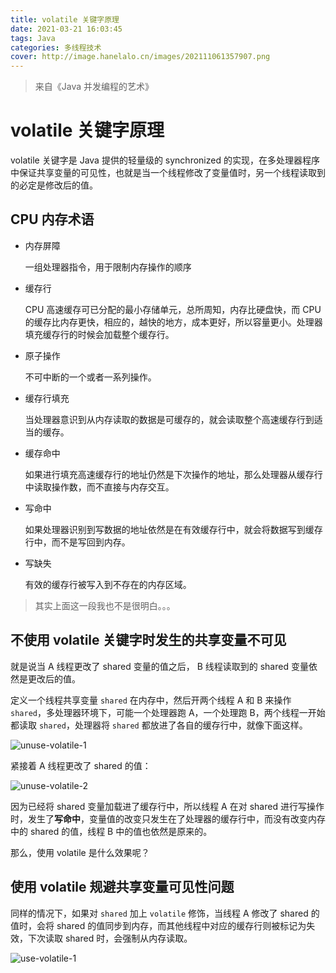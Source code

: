 ```yaml
---
title: volatile 关键字原理
date: 2021-03-21 16:03:45
tags: Java
categories: 多线程技术
cover: http://image.hanelalo.cn/images/202111061357907.png
---
```


> 来自《Java 并发编程的艺术》

# volatile 关键字原理

volatile 关键字是 Java 提供的轻量级的 synchronized 的实现，在多处理器程序中保证共享变量的可见性，也就是当一个线程修改了变量值时，另一个线程读取到的必定是修改后的值。

## CPU 内存术语

* 内存屏障

  一组处理器指令，用于限制内存操作的顺序

* 缓存行

  CPU 高速缓存可已分配的最小存储单元，总所周知，内存比硬盘快，而 CPU 的缓存比内存更快，相应的，越快的地方，成本更好，所以容量更小。处理器填充缓存行的时候会加载整个缓存行。

* 原子操作

  不可中断的一个或者一系列操作。

* 缓存行填充

  当处理器意识到从内存读取的数据是可缓存的，就会读取整个高速缓存行到适当的缓存。

* 缓存命中

  如果进行填充高速缓存行的地址仍然是下次操作的地址，那么处理器从缓存行中读取操作数，而不直接与内存交互。

* 写命中

  如果处理器识别到写数据的地址依然是在有效缓存行中，就会将数据写到缓存行中，而不是写回到内存。

* 写缺失

  有效的缓存行被写入到不存在的内存区域。

> 其实上面这一段我也不是很明白。。。

## 不使用 volatile 关键字时发生的共享变量不可见

就是说当 A 线程更改了 shared 变量的值之后， B 线程读取到的 shared 变量依然是更改后的值。

定义一个线程共享变量 `shared` 在内存中，然后开两个线程 A 和 B 来操作 `shared`，多处理器环境下，可能一个处理器跑 A，一个处理跑 B，两个线程一开始都读取 `shared`，处理器将 `shared` 都放进了各自的缓存行中，就像下面这样。

![unuse-volatile-1](/img/post/unuse-volatile-1.png)

紧接着 A 线程更改了 shared 的值：

![unuse-volatile-2](/img/post/unuse-volatile-2.png)

因为已经将 shared 变量加载进了缓存行中，所以线程 A 在对 shared 进行写操作时，发生了**写命中**，变量值的改变只发生在了处理器的缓存行中，而没有改变内存中的 shared 的值，线程 B 中的值也依然是原来的。

那么，使用 volatile 是什么效果呢？

## 使用 volatile 规避共享变量可见性问题

同样的情况下，如果对 `shared` 加上 `volatile` 修饰，当线程 A 修改了 shared 的值时，会将 shared 的值同步到内存，而其他线程中对应的缓存行则被标记为失效，下次读取 shared 时，会强制从内存读取。

![use-volatile-1](/img/post/use-volatile-1.png)